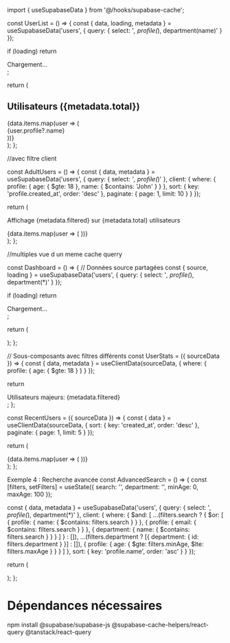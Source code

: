 import { useSupabaseData } from '@/hooks/supabase-cache';

const UserList = () => {
  const { data, loading, metadata } = useSupabaseData('users', {
    query: {
      select: '*, profile(*), department(name)'
    }
  });

  if (loading) return <div>Chargement...</div>;

  return (
    <div>
      <h2>Utilisateurs ({metadata.total})</h2>
      {data.items.map(user => (
        <div key={user.id}>{user.profile?.name}</div>
      ))}
    </div>
  );
};

//avec filtre client 

const AdultUsers = () => {
  const { data, metadata } = useSupabaseData('users', {
    query: {
      select: '*, profile(*)'
    },
    client: {
      where: { 
        profile: { 
          age: { $gte: 18 },
          name: { $contains: 'John' }
        }
      },
      sort: { key: 'profile.created_at', order: 'desc' },
      paginate: { page: 1, limit: 10 }
    }
  });

  return (
    <div>
      <p>Affichage {metadata.filtered} sur {metadata.total} utilisateurs</p>
      {data.items.map(user => (
        <UserCard key={user.id} user={user} />
      ))}
    </div>
  );
};



//multiples vue d un meme cache querry 

const Dashboard = () => {
  // Données source partagées
  const { source, loading } = useSupabaseData('users', {
    query: {
      select: '*, profile(*), department(*)'
    }
  });

  if (loading) return <div>Chargement...</div>;

  return (
    <div className="dashboard">
      <UserStats sourceData={source} />
      <RecentUsers sourceData={source} />
      <DepartmentUsers sourceData={source} />
    </div>
  );
};

// Sous-composants avec filtres différents
const UserStats = ({ sourceData }) => {
  const { data, metadata } = useClientData(sourceData, {
    where: { profile: { age: { $gte: 18 } } }
  });
  
  return <div>Utilisateurs majeurs: {metadata.filtered}</div>;
};

const RecentUsers = ({ sourceData }) => {
  const { data } = useClientData(sourceData, {
    sort: { key: 'created_at', order: 'desc' },
    paginate: { page: 1, limit: 5 }
  });
  
  return (
    <div>
      {data.items.map(user => (
        <RecentUserCard key={user.id} user={user} />
      ))}
    </div>
  );
};

Exemple 4 : Recherche avancée
const AdvancedSearch = () => {
  const [filters, setFilters] = useState({
    search: '',
    department: '',
    minAge: 0,
    maxAge: 100
  });

  const { data, metadata } = useSupabaseData('users', {
    query: {
      select: '*, profile(*), department(*)'
    },
    client: {
      where: {
        $and: [
          ...(filters.search ? {
            $or: [
              { profile: { name: { $contains: filters.search } } },
              { profile: { email: { $contains: filters.search } } },
              { department: { name: { $contains: filters.search } } }
            ]
          } : []),
          ...(filters.department ? [{ department: { id: filters.department } }] : []),
          { profile: { age: { $gte: filters.minAge, $lte: filters.maxAge } } }
        ]
      },
      sort: { key: 'profile.name', order: 'asc' }
    }
  });

  return (
    <div>
      <SearchFilters filters={filters} onChange={setFilters} />
      <SearchResults data={data} metadata={metadata} />
    </div>
  );
};


# Dépendances nécessaires
npm install @supabase/supabase-js @supabase-cache-helpers/react-query @tanstack/react-query
